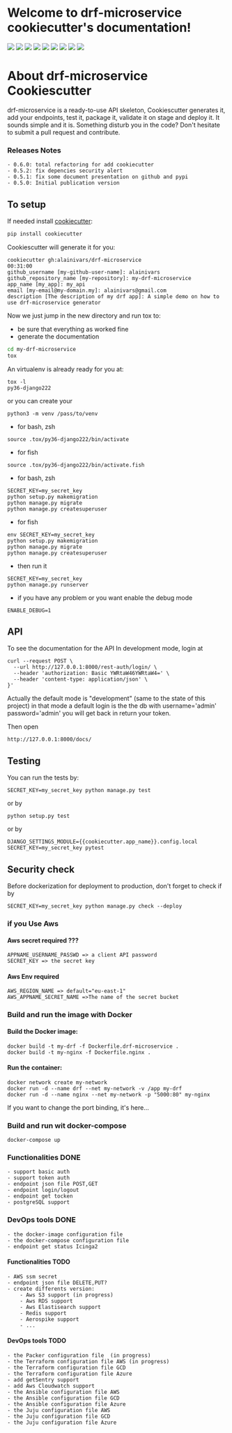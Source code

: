 Welcome to drf-microservice cookiecutter's documentation!
=========================================================

[![](https://travis-ci.org/alainivars/drf-microservice.png?branch=master)](https://travis-ci.org/alainivars/drf-microservice)
[![](https://badge.fury.io/py/drf-microservice.svg)](https://badge.fury.io/py/drf-microservice)
[![](https://readthedocs.org/projects/drf-microservice/badge/?version=latest)](http://alpha-vantage.readthedocs.io/en/latest/?badge=latest)
[![](http://isitmaintained.com/badge/resolution/alainivars/drf-microservice.svg)](http://isitmaintained.com/project/alainivars/drf-microservice "Average time to resolve an issue")
[![](http://isitmaintained.com/badge/open/alainivars/drf-microservice.svg)](http://isitmaintained.com/project/alainivars/drf-microservice "Percentage of issues still open")
[![](https://coveralls.io/repos/github/alainivars/drf-microservice/badge.svg?branch=master)](https://coveralls.io/github/alainivars/drf-microservice?branch=master)
![](https://img.shields.io/pypi/pyversions/Django.svg)
[![](https://img.shields.io/badge/License-Apache%202.0-blue.svg)](https://opensource.org/licenses/Apache-2.0)
[![](https://pypip.in/wheel/drf-microservice/badge.svg)](https://pypi.python.org/pypi/drf-microservice/)


# About drf-microservice Cookiescutter

drf-microservice is a ready-to-use API skeleton, Cookiescutter generates it, add your endpoints, test it, package it, validate it on stage and deploy it.
It sounds simple and it is. 
Something disturb you in the code? Don't hesitate to submit a pull request and contribute.

### Releases Notes
    - 0.6.0: total refactoring for add cookiecutter 
    - 0.5.2: fix depencies security alert
    - 0.5.1: fix some document presentation on github and pypi
    - 0.5.0: Initial publication version

## To setup
If needed install [cookiecutter](https://github.com/audreyr/cookiecutter):
```bash
pip install cookiecutter
```
Cookiescutter will generate it for you:
```
cookiecutter gh:alainivars/drf-microservice                                                                                                                    00:31:00
github_username [my-github-user-name]: alainivars
github_repository_name [my-repository]: my-drf-microservice
app_name [my_app]: my_api
email [my-email@my-domain.my]: alainivars@gmail.com
description [The description of my drf app]: A simple demo on how to use drf-microservice generator
```
Now we just jump in the new directory and run tox to:
- be sure that everything as worked fine
- generate the documentation
```bash
cd my-drf-microservice
tox
```
An virtualenv is already ready for you at:
```shell
tox -l
py36-django222
```
or you can create your
```shell
python3 -m venv /pass/to/venv
```
- for bash, zsh
```shell
source .tox/py36-django222/bin/activate
```
- for fish
```shell
source .tox/py36-django222/bin/activate.fish
```
- for bash, zsh
```shell
SECRET_KEY=my_secret_key 
python setup.py makemigration
python manage.py migrate
python manage.py createsuperuser
```
- for fish
```shell
env SECRET_KEY=my_secret_key 
python setup.py makemigration
python manage.py migrate
python manage.py createsuperuser
```
- then run it
```shell
SECRET_KEY=my_secret_key 
python manage.py runserver
```
- if you have any problem or you want enable the debug mode
```shell
ENABLE_DEBUG=1
```


## API
To see the documentation for the API
In development mode, login at
```shell
curl --request POST \
  --url http://127.0.0.1:8000/rest-auth/login/ \
  --header 'authorization: Basic YWRtaW46YWRtaW4=' \
  --header 'content-type: application/json' \
}'
```
Actually the default mode is "development" (same to the state of this project)
in that mode a default login is the the db with username='admin' password='admin'
you will get back in return your token.
 
Then open 
```web
http://127.0.0.1:8000/docs/
```
## Testing
You can run the tests by:
```shell
SECRET_KEY=my_secret_key python manage.py test
```
or by
```shell
python setup.py test
```
or by
```shell
DJANGO_SETTINGS_MODULE={{cookiecutter.app_name}}.config.local SECRET_KEY=my_secret_key pytest
```

## Security check
Before dockerization for deployment to production, don't forget to check if by
```shell
SECRET_KEY=my_secret_key python manage.py check --deploy 
```

### if you Use Aws
#### Aws secret required ???
```shell
APPNAME_USERNAME_PASSWD => a client API password
SECRET_KEY => the secret key
```
#### Aws Env required
```shell
AWS_REGION_NAME => default="eu-east-1"
AWS_APPNAME_SECRET_NAME =>The name of the secret bucket
```

### Build and run the image with Docker

#### Build the Docker image:
````shell
docker build -t my-drf -f Dockerfile.drf-microservice .
docker build -t my-nginx -f Dockerfile.nginx .
````
#### Run the container:
````shell
docker network create my-network
docker run -d --name drf --net my-network -v /app my-drf
docker run -d --name nginx --net my-network -p "5000:80" my-nginx
````
If you want to change the port binding, it's here...


### Build and run wit docker-compose
```shell
docker-compose up
```

### Functionalities DONE
    - support basic auth
    - support token auth
    - endpoint json file POST,GET
    - endpoint login/logout
    - endpoint get tocken
    - postgreSQL support

### DevOps tools DONE
    - the docker-image configuration file
    - the docker-compose configuration file
    - endpoint get status Icinga2

#### Functionalities TODO
    - AWS ssm secret
    - endpoint json file DELETE,PUT?
    - create differents version:
        - Aws S3 support (in progress)
        - Aws RDS support
        - Aws Elastisearch support
        - Redis support
        - Aerospike support
        - ... 

#### DevOps tools TODO
    - the Packer configuration file  (in progress)
    - the Terraform configuration file AWS (in progress)
    - the Terraform configuration file GCD
    - the Terraform configuration file Azure
    - add getSentry support
    - add Aws Cloudwatch support
    - the Ansible configuration file AWS
    - the Ansible configuration file GCD
    - the Ansible configuration file Azure
    - the Juju configuration file AWS
    - the Juju configuration file GCD
    - the Juju configuration file Azure

